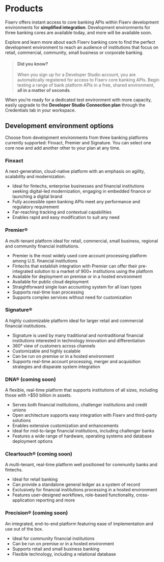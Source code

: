 # Products

Fiserv offers instant access to core banking APIs within Fiserv development environments for **simplified integration**. Development environments for three banking cores are available today, and more will be available soon. 

Explore and learn more about each Fiserv banking core to find the perfect development environment to reach an audience of institutions that focus on retail, commercial, community, small business or corporate banking.

<!-- theme: info -->
> #### Did you know?
>
> When you sign up for a Developer Studio account, you are automatically registered for access to Fiserv core banking APIs. Begin testing a range of bank platform APIs in a free, shared environment, **all in a matter of seconds**.

When you’re ready for a dedicated test environment with more capacity, easily upgrade to the **Developer Studio Connection plan** through the Credentials tab in your workspace.


## Development environment options

Choose from development environments from three banking platforms currently supported: Finxact, Premier and Signature. You can select one core now and add another other to your plan at any time.

### Finxact
A next-generation, cloud-native platform with an emphasis on agility, scalability and modernization. 
- Ideal for fintechs, enterprise businesses and financial institutions seeking digital-led modernization, engaging in embedded finance or launching a digital brand
- Fully accessible open banking APIs meet any performance and regulatory requirement
- Far-reaching tracking and contextual capabilities
- Enables rapid and easy modification to suit any need


### Premier®
A multi-tenant platform ideal for retail, commercial, small business, regional and community financial institutions. 
-	Premier is the most widely used core account processing platform among U.S. financial institutions
-	Fintechs that establish integration with Premier can offer their pre-integrated solution to a market of 900+ institutions using the platform
-	Available for deployment on premise or in a hosted environment
-	Available for public cloud deployment
-	Straightforward single loan accounting system for all loan types
-	Supports real-time loan processing
-	Supports complex services without need for customization

### Signature®
A highly customizable platform ideal for larger retail and commercial financial institutions.
-	Signature is used by many traditional and nontraditional financial institutions interested in technology innovation and differentiation
-	360° view of customers across channels
-	Customizable and highly scalable
-	Can be run on premise or in a hosted environment
-	Supports real-time account processing, merger and acquisition strategies and disparate system integration 

### DNA® (coming soon)
A flexible, real-time platform that supports institutions of all sizes, including those with >$50 billion in assets.
-	Serves both financial institutions, challenger institutions and credit unions
-	Open architecture supports easy integration with Fiserv and third-party solutions
-	Enables extensive customization and enhancements
-	Ideal for mid-to-large financial institutions, including challenger banks
-	Features a wide range of hardware, operating systems and database deployment options

### Cleartouch® (coming soon)
A multi-tenant, real-time platform well positioned for community banks and fintechs.
-	Ideal for retail banking
-	Can provide a standalone general ledger as a system of record
-	Exclusively for financial institutions processing in a hosted environment
-	Features user-designed workflows, role-based functionality, cross-application reporting and more

### Precision® (coming soon)
An integrated, end-to-end platform featuring ease of implementation and use out of the box.
-	Ideal for community financial institutions
-	Can be run on premise or in a hosted environment
-	Supports retail and small business banking
-	Flexible technology, including a relational database
